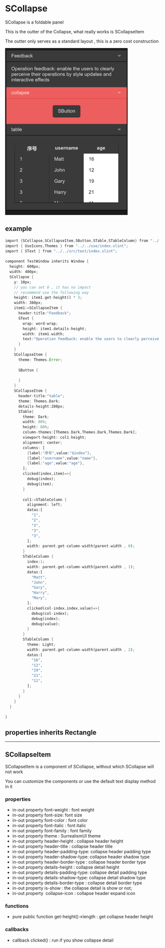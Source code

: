 # SCollapse

SCollapse is a foldable panel

This is the outter of the Collapse, what really works is SCollapseItem

The outter only serves as a standard layout , this is a zero cost construction

![](../../static/collapse.png)

## example

```rust
import {SCollapse,SCollapseItem,SButton,STable,STableColumn} from "../../index.slint";
import { UseIcons,Themes } from "../../use/index.slint";
import { SText } from "../../src/text/index.slint";

component TestWindow inherits Window {
  height: 600px;
  width: 400px;
  SCollapse {
    y: 10px;
    // you can set 0 , it has no impact
    // recommend use the following way
    height: item1.get-height() * 3;
    width: 360px;
    item1:=SCollapseItem {
      header-title:"Feedback";
      SText {
        wrap: word-wrap;
        height: item1.details-height;
        width: item1.width;
        text:"Operation feedback: enable the users to clearly perceive their operations by style updates and interactive effects";
      }
    }
    SCollapseItem {
      theme: Themes.Error;
      
      SButton { 

      }
    }
    SCollapseItem {
      header-title:"table";
      theme: Themes.Dark;
      details-height:280px;
      STable{
        theme: Dark;
        width: 86%;
        height: 80%;
        column-themes:[Themes.Dark,Themes.Dark,Themes.Dark];
        viewport-height: col1.height;
        alignment: center;
        columns: [
          {label:"序号",value:"$index"},
          {label:"username",value:"name"},
          {label:"age",value:"age"},
        ];
        clicked(index,item)=>{
          debug(index);
          debug(item);
        }
        
        col1:=STableColumn {
          alignment: left;
          datas:[
            "1",
            "2",
            "3",
            "3",
            "3",
          ];
          width: parent.get-column-width(parent.width , 0);
        }
        STableColumn {
          index:1;
          width: parent.get-column-width(parent.width , 1);
          datas:[
            "Matt",
            "John",
            "Gary",
            "Harry",
            "Mary",
          ];
          clicked(col-index,index,value)=>{
            debug(col-index);
            debug(index);
            debug(value);
          }
        }
        STableColumn {
          theme: Light;
          width: parent.get-column-width(parent.width , 2);
          datas:[
            "16",
            "12",
            "19",
            "21",
            "11",
          ];
        }
      }
    }
  }
  
}
```

## properties inherits Rectangle

***
## SCollapseItem
SCollapseItem is a component of SCollapse, without which SCollapse will not work

You can customize the components or use the default text display method in it
### properties
- in-out property <int> font-weight : font weight
- in-out property <length> font-size: font size
- in-out property <brush> font-color : font color
- in-out property <bool> font-italic : font italic
- in-out property <string> font-family : font family
- in-out property <Themes> theme : SurrealismUI theme
- in-out property <length> header-height : collapse header height
- in-out property <string> header-title : collapse header title
- in-out property <PaddingType> header-padding-type: collapse header padding type
- in-out property <ShadowType> header-shadow-type: collapse header shadow type
- in-out property <BorderType> header-border-type : collapse header border type
- in-out property <length> details-height : collapse detail height
- in-out property <PaddingType> details-padding-type: collapse detail padding type
- in-out property <ShadowType> details-shadow-type: collapse detail shadow type
- in-out property <BorderType> details-border-type : collapse detail border type
- in-out property <bool> is-show : the collapse detail is show or not;
- in-out property <image> collapse-icon : collapse header expand icon
### functions
- pure public function get-height()->length : get collapse header height
### callbacks
- callback clicked() : run if you show collapse detail